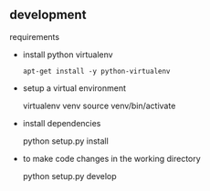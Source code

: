 
development 
--------------------

requirements

- install python virtualenv 

      apt-get install -y python-virtualenv

- setup a virtual environment

   virtualenv venv
   source venv/bin/activate

- install dependencies

   python setup.py install

- to make code changes in the working directory 

   python setup.py develop
